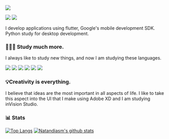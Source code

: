 ![](https://user-images.githubusercontent.com/5016971/124803681-c9fa1980-df2f-11eb-97b7-09104666376c.png)



![](https://img.shields.io/badge/-natandiasm-blue?style=flat-square&logo=linkedin)
![](https://img.shields.io/badge/-natandias1-1769FF?style=flat-square&logo=behance)

I develop applications using flutter, Google's mobile development SDK. Python study for desktop development.

### 👨🏽‍🏫 Study much more.
I always like to study new things, and now I am studying these languages.

![](https://img.shields.io/badge/-ruby-9b111e?logoColor=white&style=flat-square&logo=ruby)
![](https://img.shields.io/badge/-arduino-00979D?logoColor=white&style=flat-square&logo=arduino)
![](https://img.shields.io/badge/-flutter-02569B?style=flat-square&logo=flutter)
![](https://img.shields.io/badge/-dart-0175C2?style=flat-square&logo=dart)
![](https://img.shields.io/badge/-node-000000?logoColor=white&style=flat-square&logo=node.js)
![](https://img.shields.io/badge/-python-0C9D58?logoColor=white&style=flat-square&logo=python)

### 💡Creativity is everything.
I believe that ideas are the most important in all aspects of life. I like to take this aspect into the UI that I make using Adobe XD and I am studying inVision Studio.

### 📊 Stats
[![Top Langs](https://github-readme-stats.vercel.app/api/top-langs/?username=natandiasm&theme=material-palenight)](https://github.com/natandiasm)
[![Natandiasm's github stats](https://github-readme-stats.vercel.app/api?username=natandiasm&theme=material-palenight)](https://github.com/natandiasm)
